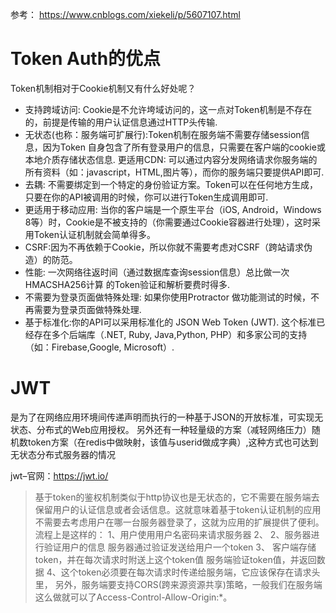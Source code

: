 
参考： https://www.cnblogs.com/xiekeli/p/5607107.html

# Token Auth的优点
Token机制相对于Cookie机制又有什么好处呢？

- 支持跨域访问: Cookie是不允许垮域访问的，这一点对Token机制是不存在的，前提是传输的用户认证信息通过HTTP头传输.
- 无状态(也称：服务端可扩展行):Token机制在服务端不需要存储session信息，因为Token 自身包含了所有登录用户的信息，只需要在客户端的cookie或本地介质存储状态信息.
更适用CDN: 可以通过内容分发网络请求你服务端的所有资料（如：javascript，HTML,图片等），而你的服务端只要提供API即可.
- 去耦: 不需要绑定到一个特定的身份验证方案。Token可以在任何地方生成，只要在你的API被调用的时候，你可以进行Token生成调用即可.
- 更适用于移动应用: 当你的客户端是一个原生平台（iOS, Android，Windows 8等）时，Cookie是不被支持的（你需要通过Cookie容器进行处理），这时采用Token认证机制就会简单得多。
- CSRF:因为不再依赖于Cookie，所以你就不需要考虑对CSRF（跨站请求伪造）的防范。
- 性能: 一次网络往返时间（通过数据库查询session信息）总比做一次HMACSHA256计算 的Token验证和解析要费时得多.
- 不需要为登录页面做特殊处理: 如果你使用Protractor 做功能测试的时候，不再需要为登录页面做特殊处理.
- 基于标准化:你的API可以采用标准化的 JSON Web Token (JWT). 这个标准已经存在多个后端库（.NET, Ruby, Java,Python, PHP）和多家公司的支持（如：Firebase,Google, Microsoft）.


# JWT
是为了在网络应用环境间传递声明而执行的一种基于JSON的开放标准，可实现无状态、分布式的Web应用授权。
另外还有一种轻量级的方案（减轻网络压力）随机数token方案（在redis中做映射，该值与userid做成字典）,这种方式也可达到无状态分布式服务器的情况

jwt–官网：https://jwt.io/

> 基于token的鉴权机制类似于http协议也是无状态的，它不需要在服务端去保留用户的认证信息或者会话信息。这就意味着基于token认证机制的应用不需要去考虑用户在哪一台服务器登录了，这就为应用的扩展提供了便利。 
流程上是这样的： 
1、用户使用用户名密码来请求服务器 2、 
2、服务器进行验证用户的信息 服务器通过验证发送给用户一个token 
3、 客户端存储token，并在每次请求时附送上这个token值 服务端验证token值，并返回数据 
4、这个token必须要在每次请求时传递给服务端，它应该保存在请求头里， 
另外，服务端要支持CORS(跨来源资源共享)策略，一般我们在服务端这么做就可以了Access-Control-Allow-Origin:*。